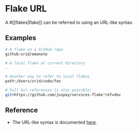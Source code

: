 
# Flake URL

A #[[flakes|flake]] can be referred to using an URL-like syntax.

## Examples

```sh
# A flake on a GitHub repo
github:srid/emanote

# A local flake at current directory
.

# Another way to refer to local flakes
path:/Users/srid/code/foo

# Full Git references is also possible:
git+https://github.com/juspay/services-flake?ref=dev
```

## Reference

- The URL-like syntax is documented [here](https://nixos.org/manual/nix/stable/command-ref/new-cli/nix3-flake.html#url-like-syntax).

